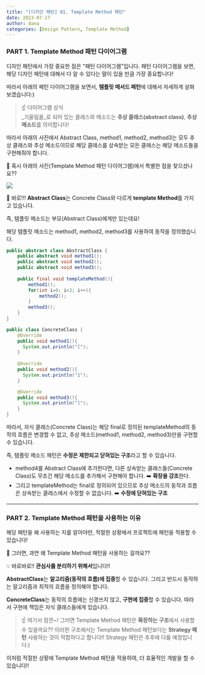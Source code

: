 ```yaml
---
title: "[디자인 패턴] 01. Template Method 패턴"
date: 2023-07-17
author: dana
categories: [Design Pattern, Template Method]
---
```


### PART 1. Template Method 패턴 다이어그램

디자인 패턴에서 가장 중요한 점은 "패턴 다이어그램"입니다.
패턴 다이어그램을 보면, 해당 디자인 패턴에 대해서 다 알 수 있다는 말이 있을 만큼 가장 중요합니다!

따라서 아래의 패턴 다이어그램을 보면서, **템플릿 메서드 패턴**에 대해서 자세하게 살펴보겠습니다:)

> ☝️ 다이어그램 상식  
_기울림꼴_로 되어 있는 클래스와 메소드는 **추상 클래스(abstract class)**, **추상 메소드**를 의미합니다!

따라서 아래의 사진에서 Abstract Class, method1, method2, method3는 모두 추상 클래스와 추상 메소드이므로 해당 클래스를 상속받는 모든 클래스는 해당 메소드들을 구현해줘야 합니다.

💭 혹시 아래의 사진(Template Method 패턴 다이어그램)에서 특별한 점을 찾으셨나요??

![](https://velog.velcdn.com/images/da_na/post/1df13d43-5ed8-4153-ac74-e4699b0acacb/image.png)


🚨 바로!!! **Abstract Class**는 Concrete Class와 다르게 **template Method**를 가지고 있습니다.

즉, 템플릿 메소드는 부모(Abstract Class)에게만 있는데요!

해당 템플릿 메소드는 method1, method2, method3를 사용하여 동작을 정의했습니다.

```java
public abstract class AbstractClass {
    public abstract void method1();
    public abstract void method2();
    public abstract void method3();
    
    public final void templateMethod(){
    	method1();
        for(int i=0; i<3; i++){
        	method2();
        }
        method3();
    }
}
```

```java
public class ConcreteClass {
    @Override
    public void method1(){
      System.out.println("[");  
    }
    
    @Override
    public void method2(){
      System.out.println("1");  
    }

    @Override
    public void method3(){
      System.out.println("]");  
    }
}
```

따라서, 자식 클래스(Concrete Class)는 해당 final로 정의된 templateMethod의 동작의 흐름은 변경할 수 없고, 추상 메소드(method1, method2, method3)만을 구현할 수 있습니다.

즉, 템플릿 메소드 패턴은 **수정은 제한되고 닫혀있는 구조**라고 할 수 있습니다.
- method4를 Abstract Class에 추가한다면, 다른 상속받는 클래스들(Concrete Class)도 무조건 해당 메소드를 추가해서 구현해야 합니다. ➡️ **확장을 강조**한다.
- 그리고 templateMethod는 final로 정의되어 있으므로 추상 메소드의 동작과 흐름은 상속받는 클래스에서 수정할 수 없습니다. ➡️ **수정에 닫혀있는 구조**

---

### PART 2. Template Method 패턴을 사용하는 이유

해당 패턴을 왜 사용하는 지를 알아야만, 적절한 상황에서 프로젝트에 패턴을 적용할 수 있습니다!

🤔 그러면, 과연 왜 Template Method 패턴을 사용하는 걸까요??

💡 바로바로!! **관심사를 분리하기 위해서**입니다!!

**AbstractClass**는 **알고리즘(동작의 흐름)에 집중**할 수 있습니다.
그리고 반드시 동작하는 알고리즘과 최적의 흐름을 정의해야 합니다.

**ConcreteClass**는 동작의 흐름에는 신경쓰지 않고, **구현에 집중**할 수 있습니다.
따라서 구현에 책임은 자식 클래스들에게 있습니다.

> ☝️ 여기서 잠깐~! 그러면 Template Method 패턴은 **확장하는 구조**에서 사용할 수 있을까요??
이러한 구조에서는 Template Method 패턴보다는 **Strategy 패턴** 사용하는 것이 적합하다고 합니다!!
Strategy 패턴은 추후에 다룰 예정입니다:)

이처럼 적절한 상황에 Template Method 패턴을 적용하여, 더 효율적인 개발을 할 수 있습니다!!
